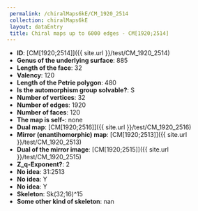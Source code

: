 ```yaml
--- 
 permalink: /chiralMaps6kE/CM_1920_2514 
 collection: chiralMaps6kE
 layout: dataEntry
 title: Chiral maps up to 6000 edges - CM[1920;2514]
---
```


- **ID**: [CM[1920;2514]]({{ site.url }}/test/CM_1920_2514)
- **Genus of the underlying surface**: 885
- **Length of the face**: 32
- **Valency**: 120
- **Length of the Petrie polygon**: 480
- **Is the automorphism group solvable?**: S
- **Number of vertices**: 32
- **Number of edges**: 1920
- **Number of faces**: 120
- **The map is self-**: none
- **Dual map**: [CM[1920;2516]]({{ site.url }}/test/CM_1920_2516)
- **Mirror (enantihomorphic) map**: [CM[1920;2513]]({{ site.url }}/test/CM_1920_2513)
- **Dual of the mirror image**: [CM[1920;2515]]({{ site.url }}/test/CM_1920_2515)
- **Z_q-Exponent?**: 2
- **No idea**:  31:2513
- **No idea**: Y
- **No idea**: Y
- **Skeleton**: Sk(32;16)^15
- **Some other kind of skeleton**: nan
